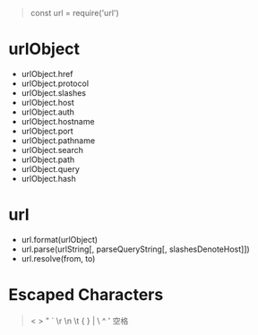 > const url = require('url')

# urlObject

* urlObject.href
* urlObject.protocol
* urlObject.slashes
* urlObject.host
* urlObject.auth
* urlObject.hostname
* urlObject.port
* urlObject.pathname
* urlObject.search
* urlObject.path
* urlObject.query
* urlObject.hash

# url

* url.format(urlObject)
* url.parse(urlString[, parseQueryString[, slashesDenoteHost]])
* url.resolve(from, to)

# Escaped Characters

> < > " ` \r \n \t { } | \ ^ ' 空格